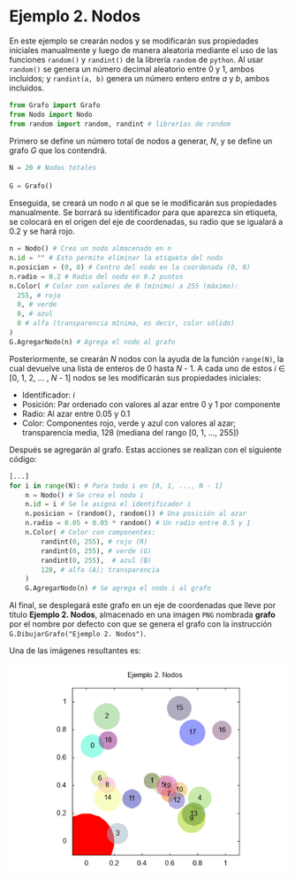# Ejemplo 2. Nodos

En este ejemplo se crearán nodos y se modificarán sus propiedades iniciales manualmente y luego de manera aleatoria mediante el uso de las funciones `random()` y `randint()` de la librería `random` de `python`. Al usar `random()` se genera un número decimal aleatorio entre 0 y 1, ambos incluidos; y `randint(a, b)` genera un número entero entre *a* y *b*, ambos incluidos.

```python
from Grafo import Grafo
from Nodo import Nodo
from random import random, randint # librerías de random
```

Primero se define un número total de nodos a generar, *N*, y se define un grafo *G* que los contendrá.

```python
N = 20 # Nodos totales

G = Grafo()
```

Enseguida, se creará un nodo *n* al que se le modificarán sus propiedades manualmente. Se borrará su identificador para que aparezca sin etiqueta, se colocará en el origen del eje de coordenadas, su radio que se igualará a 0.2 y se hará rojo.

```python
n = Nodo() # Crea un nodo almacenado en n
n.id = "" # Esto permite eliminar la etiqueta del nodo
n.posicion = (0, 0) # Centro del nodo en la coordenada (0, 0)
n.radio = 0.2 # Radio del nodo en 0.2 puntos
n.Color( # Color con valores de 0 (mínimo) a 255 (máximo):
  255, # rojo
  0, # verde
  0, # azul
  0 # alfa (transparencia mínima, es decir, color sólido)
)
G.AgregarNodo(n) # Agrega el nodo al grafo
```


Posteriormente, se crearán *N* nodos con la ayuda de la función `range(N)`, la cual devuelve una lista de enteros de 0 hasta *N* - 1. A cada uno de estos *i* ∈ [0, 1, 2, ... , *N* - 1] nodos se les modificarán sus propiedades iniciales:
* Identificador: *i*
* Posición: Par ordenado con valores al azar entre 0 y 1 por componente
* Radio: Al azar entre 0.05 y 0.1
* Color: Componentes rojo, verde y azul con valores al azar; transparencia media, 128 (mediana del rango [0, 1, ..., 255])

Después se agregarán al grafo. Estas acciones se realizan con el siguiente código:

```python
[...]
for i in range(N): # Para todo i en [0, 1, ..., N - 1]
    n = Nodo() # Se crea el nodo i
    n.id = i # Se le asigna el identificador i
    n.posicion = (random(), random()) # Una posición al azar
    n.radio = 0.05 + 0.05 * random() # Un radio entre 0.5 y 1
    n.Color( # Color con componentes:
        randint(0, 255), # rojo (R)
        randint(0, 255), # verde (G)
        randint(0, 255),  # azul (B)
        128, # alfa (A); transparencia
    )
    G.AgregarNodo(n) # Se agrega el nodo i al grafo
```

Al final, se desplegará este grafo en un eje de coordenadas que lleve por título **Ejemplo 2. Nodos**, almacenado en una imagen `PNG` nombrada **grafo** por el nombre por defecto con que se genera el grafo con la instrucción `G.DibujarGrafo("Ejemplo 2. Nodos")`.

Una de las imágenes resultantes es:

![](grafo.png?raw=true)
